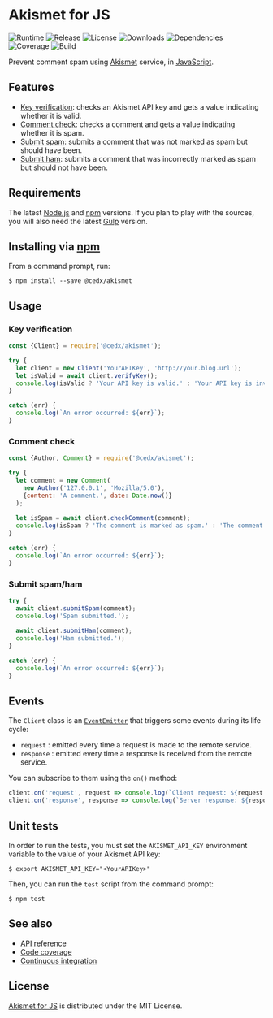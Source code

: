 # Akismet for JS
![Runtime](https://img.shields.io/badge/node-%3E%3D8.6-brightgreen.svg) ![Release](https://img.shields.io/npm/v/@cedx/akismet.svg) ![License](https://img.shields.io/npm/l/@cedx/akismet.svg) ![Downloads](https://img.shields.io/npm/dt/@cedx/akismet.svg) ![Dependencies](https://david-dm.org/cedx/akismet.js.svg) ![Coverage](https://coveralls.io/repos/github/cedx/akismet.js/badge.svg) ![Build](https://travis-ci.org/cedx/akismet.js.svg)

Prevent comment spam using [Akismet](https://akismet.com) service, in [JavaScript](https://developer.mozilla.org/en-US/docs/Web/JavaScript).

## Features
- [Key verification](https://akismet.com/development/api/#verify-key): checks an Akismet API key and gets a value indicating whether it is valid.
- [Comment check](https://akismet.com/development/api/#comment-check): checks a comment and gets a value indicating whether it is spam.
- [Submit spam](https://akismet.com/development/api/#submit-spam): submits a comment that was not marked as spam but should have been.
- [Submit ham](https://akismet.com/development/api/#submit-ham): submits a comment that was incorrectly marked as spam but should not have been.

## Requirements
The latest [Node.js](https://nodejs.org) and [npm](https://www.npmjs.com) versions.
If you plan to play with the sources, you will also need the latest [Gulp](http://gulpjs.com) version.

## Installing via [npm](https://www.npmjs.com)
From a command prompt, run:

```shell
$ npm install --save @cedx/akismet
```

## Usage

### Key verification

```javascript
const {Client} = require('@cedx/akismet');

try {
  let client = new Client('YourAPIKey', 'http://your.blog.url');
  let isValid = await client.verifyKey();
  console.log(isValid ? 'Your API key is valid.' : 'Your API key is invalid.');
}

catch (err) {
  console.log(`An error occurred: ${err}`);
}
```

### Comment check

```javascript
const {Author, Comment} = require('@cedx/akismet');

try {
  let comment = new Comment(
    new Author('127.0.0.1', 'Mozilla/5.0'),
    {content: 'A comment.', date: Date.now()}
  );
  
  let isSpam = await client.checkComment(comment);
  console.log(isSpam ? 'The comment is marked as spam.' : 'The comment is marked as ham.');
}

catch (err) {
  console.log(`An error occurred: ${err}`);
}
```

### Submit spam/ham

```javascript
try {
  await client.submitSpam(comment);
  console.log('Spam submitted.');
  
  await client.submitHam(comment);
  console.log('Ham submitted.');
}

catch (err) {
  console.log(`An error occurred: ${err}`);
}
```

## Events
The `Client` class is an [`EventEmitter`](https://nodejs.org/api/events.html) that triggers some events during its life cycle:

- `request` : emitted every time a request is made to the remote service.
- `response` : emitted every time a response is received from the remote service.

You can subscribe to them using the `on()` method:

```javascript
client.on('request', request => console.log(`Client request: ${request.url}`));
client.on('response', response => console.log(`Server response: ${response.status}`));
```

## Unit tests
In order to run the tests, you must set the `AKISMET_API_KEY` environment variable to the value of your Akismet API key:

```shell
$ export AKISMET_API_KEY="<YourAPIKey>"
```

Then, you can run the `test` script from the command prompt:

```shell
$ npm test
```

## See also
- [API reference](https://cedx.github.io/akismet.js)
- [Code coverage](https://coveralls.io/github/cedx/akismet.js)
- [Continuous integration](https://travis-ci.org/cedx/akismet.js)

## License
[Akismet for JS](https://github.com/cedx/akismet.js) is distributed under the MIT License.
